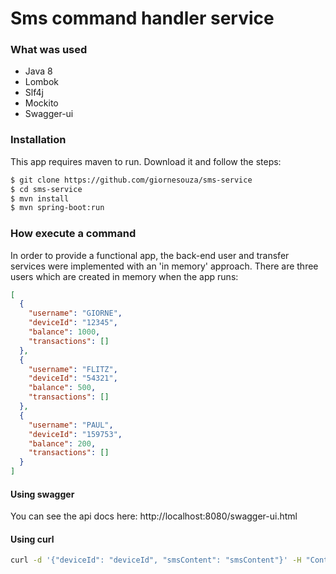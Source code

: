 # Sms command handler service

### What was used
- Java 8
- Lombok
- Slf4j
- Mockito
- Swagger-ui

### Installation

This app requires maven to run. Download it and follow the steps:

```sh
$ git clone https://github.com/giornesouza/sms-service
$ cd sms-service
$ mvn install
$ mvn spring-boot:run
```

### How execute a command

In order to provide a functional app, the back-end user and transfer services were implemented with an 'in memory' approach. 
There are three users which are created in memory when the app runs: 
```json
[
  {
    "username": "GIORNE",
    "deviceId": "12345",
    "balance": 1000,
    "transactions": []
  },
  {
    "username": "FLITZ",
    "deviceId": "54321",
    "balance": 500,
    "transactions": []
  },
  {
    "username": "PAUL",
    "deviceId": "159753",
    "balance": 200,
    "transactions": []
  }
]
```
#### Using swagger

You can see the api docs here: http://localhost:8080/swagger-ui.html

#### Using curl

```sh
curl -d '{"deviceId": "deviceId", "smsContent": "smsContent"}' -H "Content-Type: application/json" -X POST http://localhost:8080/api/sms/commands
```
